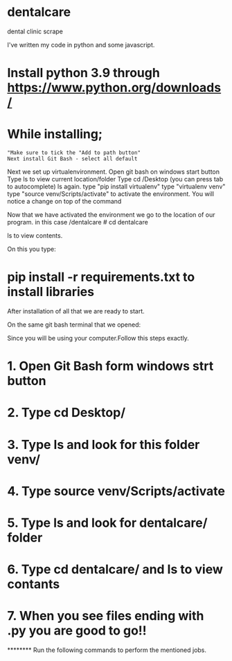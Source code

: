 # dentalcare
dental clinic scrape

I've written my code in python and some javascript.
# Install python 3.9 through https://www.python.org/downloads/
# While installing; 
    "Make sure to tick the "Add to path button"
    Next install Git Bash - select all default

Next we set up virtualenvironment. Open git bash on windows start button
    Type ls to view current location/folder
    Type cd /Desktop (you can press tab to autocomplete)
    ls again.
    type "pip install virtualenv"
    type "virtualenv venv"
    type "source venv/Scripts/activate" to activate the environment. You will notice a change on top of the command

Now that we have activated the environment we go to the location of our program. in this case /dentalcare # cd dentalcare

ls to view contents.

On this you type: 
 # pip install -r requirements.txt to install libraries

 After installation of all that we are ready to start.

 On the same git bash terminal that we opened:

<!-- To view Doctors information type on the command line
    "python values.py" 
The excel output will be called "doctors_data_final"

To also view  Doctors information:
    Type "python doctor.py"
Excel information will be saved as "doctors_next_page_final"

To view Dental clinics data type on the command line:
    "python scrape.py" 
The excel output will be "dental_data"

To viewDoctors and their location:
    "python doctor_location.py" 
The excel outpu will be " Doctors and Location" -->

Since you will be using your computer.Follow this steps exactly.
# 1. Open Git Bash form windows strt button
# 2. Type cd Desktop/
# 3. Type ls and look for this folder venv/
# 4. Type source venv/Scripts/activate
# 5. Type ls and look for dentalcare/ folder
# 6. Type cd dentalcare/ and ls to view contants
# 7. When you see files ending with .py you are good to go!!
******** Run the following commands to perform the mentioned jobs.
<!-- To view Doctors information type on the command line
    "python values.py" 
The excel output will be called "doctors_data_final"

To also view  Doctors information:
    Type "python doctor.py"
Excel information will be saved as "doctors_next_page_final"

To view Dental clinics data type on the command line:
    "python scrape.py" 
The excel output will be "dental_data"

To viewDoctors and their location:
    "python doctor_location.py" 
The excel outpu will be " Doctors and Location" -->